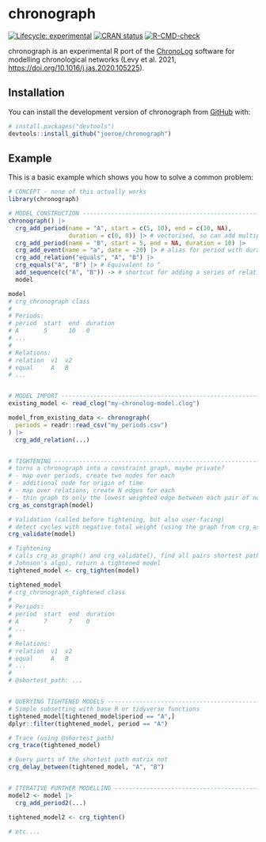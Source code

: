 
<!-- README.md is generated from README.Rmd. Please edit that file -->

# chronograph

<!-- badges: start -->

[![Lifecycle:
experimental](https://img.shields.io/badge/lifecycle-experimental-orange.svg)](https://lifecycle.r-lib.org/articles/stages.html#experimental)
[![CRAN
status](https://www.r-pkg.org/badges/version/chronograph)](https://CRAN.R-project.org/package=chronograph)
[![R-CMD-check](https://github.com/joeroe/chronograph/actions/workflows/R-CMD-check.yaml/badge.svg)](https://github.com/joeroe/chronograph/actions/workflows/R-CMD-check.yaml)
<!-- badges: end -->

chronograph is an experimental R port of the
[ChronoLog](https://chrono.ulb.be/) software for modelling chronological
networks (Levy et al. 2021,
<https://doi.org/10.1016/j.jas.2020.105225>).

## Installation

You can install the development version of chronograph from
[GitHub](https://github.com/) with:

``` r
# install.packages("devtools")
devtools::install_github("joeroe/chronograph")
```

## Example

This is a basic example which shows you how to solve a common problem:

``` r
# CONCEPT - none of this actually works
library(chronograph)

# MODEL CONSTRUCTION ----------------------------------------------------------
chronograph() |>
  crg_add_period(name = "A", start = c(5, 10), end = c(10, NA), 
                 duration = c(0, 0)) |> # vectorised, so can add multiple periods at once
  crg_add_period(name = "B", start = 5, end = NA, duration = 10) |>
  crg_add_event(name = "a", date = -20) |> # alias for period with duration 0
  crg_add_relation("equals", "A", "B") |>
  crg_equals("A", "B") |> # Equivalent to ^
  add_sequence(c("A", "B")) -> # shortcut for adding a series of relations
  model

model
# crg_chronograph class
#
# Periods:
# period  start  end  duration
# A       5      10   0
# ...
#
# Relations:
# relation  v1  v2
# equal     A   B
# ...


# MODEL IMPORT ----------------------------------------------------------------
existing_model <- read_clog("my-chronolog-model.clog")

model_from_existing_data <- chronograph(
  periods = readr::read_csv("my_periods.csv")
) |>
  crg_add_relation(...)


# TIGHTENING ------------------------------------------------------------------
# turns a chronograph into a constraint graph, maybe private?
# - map over periods, create two nodes for each
# - additional node for origin of time
# - map over relations, create N edges for each
# - thin graph to only the lowest weighted edge between each pair of nodes
crg_as_constgraph(model) 

# Validation (called before tightening, but also user-facing)
# detect cycles with negative total weight (using the graph from crg_as_graph)
crg_validate(model) 

# Tightening
# calls crg_as_graph() and crg_validate(), find all pairs shortest paths (APSP,
# Johnson's algo), return a tightened model
tightened_model <- crg_tighten(model) 

tightened_model
# crg_chronograph_tightened class
# 
# Periods:
# period  start  end  duration
# A       7      7    0
# ...
#
# Relations:
# relation  v1  v2
# equal     A   B
# ...
#
# @shortest_path: ...


# QUERYING TIGHTENED MODELS ---------------------------------------------------
# Simple subsetting with base R or tidyverse functions
tightened_model[tightened_model$period == "A",]
dplyr::filter(tightened_model, period == "A")

# Trace (using @shortest_path)
crg_trace(tightened_model)

# Query parts of the shortest path matrix not 
crg_delay_between(tightened_model, "A", "B")


# ITERATIVE FURTHER MODELLING -------------------------------------------------
model2 <- model |>
  crg_add_period2(...)

tightened_model2 <- crg_tighten()

# etc....
```
